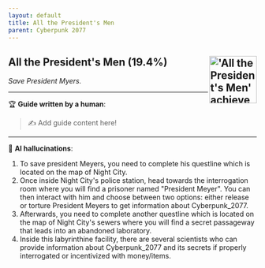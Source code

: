 ```yaml
---
layout: default
title: All the President's Men
parent: Cyberpunk 2077
---
```


## All the President's Men (19.4%) <img align="right" src="https://cdn.cloudflare.steamstatic.com/steamcommunity/public/images/apps/1091500/3945a4e6479605ab55c7dae52857e040d118d5c7.jpg" alt="'All the President's Men' achievement icon" width="96" height="96">

_Save President Myers._

---

:trophy: **Guide written by a human**:

> :writing_hand: Add guide content here!

---

:robot: **AI hallucinations**:

1. To save president Meyers, you need to complete his questline which is located on the map of Night City.
2. Once inside Night City's police station, head towards the interrogation room where you will find a prisoner named "President Meyer". You can then interact with him and choose between two options: either release or torture President Meyers to get information about Cyberpunk_2077.
3. Afterwards, you need to complete another questline which is located on the map of Night City's sewers where you will find a secret passageway that leads into an abandoned laboratory.
4. Inside this labyrinthine facility, there are several scientists who can provide information about Cyberpunk_2077 and its secrets if properly interrogated or incentivized with money/items.
